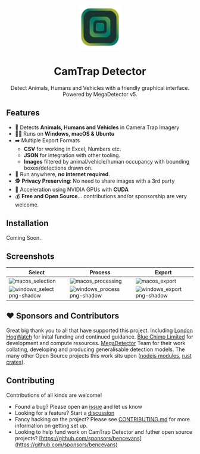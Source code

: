 <p align="center">
  <img src="app-icon.svg" alt="drawing" width="120"/>
</p>

<h1 align="center">CamTrap Detector</h1>

<p align="center">Detect Animals, Humans and Vehicles with a friendly graphical interface. Powered by MegaDetector v5.</p>

## Features

* 👀 Detects **Animals, Humans and Vehicles** in Camera Trap Imagery
* 🧑‍💻 Runs on **Windows, macOS & Ubuntu**
* ➡️ Multiple Export Formats
  * **CSV** for working in Excel, Numbers etc.
  * **JSON** for integration with other tooling.
  * **Images** filtered by animal/vehicle/human occupancy with bounding boxes/detections drawn on.
* 🔌 Run anywhere, **no internet required**.
* 🕵️ **Privacy Preserving**: No need to share images with a 3rd party
* 🚀 Acceleration using NVIDIA GPUs with **CUDA**
* 💰 **Free and Open Source**... contributions and/or sponsorship are very welcome.


## Installation

Coming Soon.

## Screenshots


| Select  | Process | Export |
|---------|---------|--------|
| <img width="306" alt="macos_selection" src="https://user-images.githubusercontent.com/638535/210103770-8b3c3730-9cb7-4a7c-85a6-8530ed13ad7c.png"> | <img width="306" alt="macos_processing" src="https://user-images.githubusercontent.com/638535/210103781-8418d75c-7543-4d7b-9f68-f191986d8321.png"> | <img width="356" alt="macos_export" src="https://user-images.githubusercontent.com/638535/210103789-9bf1de1d-2f0f-4099-8f22-c8e79e1b4065.png"> |
|![windows_select png-shadow](https://user-images.githubusercontent.com/638535/210595909-1856abf5-a92f-4264-aace-ad724dee1144.png)|![windows_process png-shadow](https://user-images.githubusercontent.com/638535/210595978-deb9eff2-9dec-4b6d-b96f-d0ba53485798.png)|![windows_export png-shadow](https://user-images.githubusercontent.com/638535/210596005-104d8257-d24d-4127-af86-0f3bce43ee3b.png)|










## ❤️ Sponsors and Contributors

Great big thank you to all that have supported this project. Including [London HogWatch](https://www.zsl.org/conservation/species/mammals/london-hogwatch) for inital funding and continued guidance. [Blue Chimp Limited](https://bluechimp.io) for development and compute resources. [MegaDetector](https://github.com/microsoft/CameraTraps/graphs/contributors) Team for their work collating, developing and producing generalisable detection models. The many other Open Source projects this work sits upon ([nodejs modules](package.json), [rust crates](src-tauri/Cargo.toml)).

## Contributing

Contributions of all kinds are welcome!

* Found a bug? Please open an [issue](https://github.com/bencevans/camtrap-detector/issues/new) and let us know
* Looking for a feature? Start a [discussion](https://github.com/bencevans/camtrap-detector/discussions/new)
* Fancy hacking on the project? Please see [CONTRIBUTING.md](CONTRIBUTING.md) for more information on getting set up.
* Looking to help fund work on CamTrap Detector and futher open source projects? [https://github.com/sponsors/bencevans](https://github.com/sponsors/bencevans)


